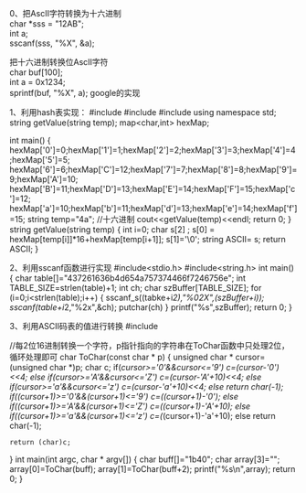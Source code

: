 0、把AscII字符转换为十六进制   
  char   *sss   =   "12AB";   
  int   a;   
  sscanf(sss,   "%X",   &a);   
    
  把十六进制转换位AscII字符   
  char   buf[100];   
  int   a   =   0x1234;   
  sprintf(buf,   "%X",   a);  google的实现

1、利用hash表实现：
#include <string>
#include <map>
#include <iostream>
using namespace std;
string getValue(string temp);
map<char,int> hexMap;
 
int main()
{
    hexMap['0']=0;hexMap['1']=1;hexMap['2']=2;hexMap['3']=3;hexMap['4']=4;hexMap['5']=5;
    hexMap['6']=6;hexMap['C']=12;hexMap['7']=7;hexMap['8']=8;hexMap['9']=9;hexMap['A']=10;
    hexMap['B']=11;hexMap['D']=13;hexMap['E']=14;hexMap['F']=15;hexMap['c']=12;
    hexMap['a']=10;hexMap['b']=11;hexMap['d']=13;hexMap['e']=14;hexMap['f']=15;
    string temp="4a"; //十六进制
    cout<<getValue(temp)<<endl;
    return 0;
}
string getValue(string temp)
{
    int i=0;
    char s[2] ;
    s[0] = hexMap[temp[i]]*16+hexMap[temp[i+1]];
    s[1]='\0';
    string  ASCII= s;
    return ASCII;
}

2、利用sscanf函数进行实现
#include<stdio.h>
#include<string.h>
int main()
{
    char table[]="437261636b4d654a757374466f7246756e";
    int TABLE_SIZE=strlen(table)+1;
    int ch;
    char szBuffer[TABLE_SIZE];
    for (i=0;i<strlen(table);i++)
    {
        sscanf_s((tabke+i*2),"%02X",(szBuffer+i));
        sscanf(table+i*2,"%2x",&ch);
        putchar(ch)
    }
    printf("%s",szBuffer);
    return 0;
}


3、利用ASCII码表的值进行转换
#include <iostream>
 
//每2位16进制转换一个字符，p指针指向的字符串在ToChar函数中只处理2位，循环处理即可
char ToChar(const char * p)
{
    unsigned char * cursor=(unsigned char *)p;
    char c;
    if(*cursor>='0'&&*cursor<='9')
        c=(*cursor-'0')<<4;
    else if(*cursor>='A'&&*cursor<='Z')
        c=(*cursor-'A'+10)<<4;
    else if(*cursor>='a'&&*cursor<='z')
        c=(*cursor-'a'+10)<<4;
    else
        return char(-1);
    if(*(cursor+1)>='0'&&*(cursor+1)<='9')
        c=(*(cursor+1)-'0');
    else if(*(cursor+1)>='A'&&*(cursor+1)<='Z')
        c=(*(cursor+1)-'A'+10);
    else if(*(cursor+1)>='a'&&*(cursor+1)<='z')
        c=(*(cursor+1)-'a'+10);
    else
        return char(-1);
     
    return (char)c;
}
int  main(int argc, char * argv[])
{
    char buff[]="1b40";
    char array[3]="";
    array[0]=ToChar(buff);
    array[1]=ToChar(buff+2);
    printf("%s\n",array);
    return 0;
}